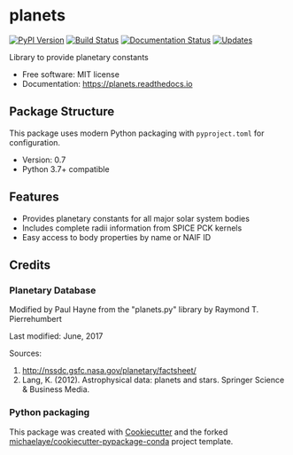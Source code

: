 # planets

[![PyPI Version](https://img.shields.io/pypi/v/planets.svg)](https://pypi.python.org/pypi/planets)
[![Build Status](https://img.shields.io/github/actions/workflow/status/michaelaye/planets/python-package.yml?branch=master)](https://github.com/michaelaye/planets/actions)
[![Documentation Status](https://readthedocs.org/projects/planets/badge/?version=latest)](https://planets.readthedocs.io/en/latest/?badge=latest)
[![Updates](https://pyup.io/repos/github/michaelaye/planets/shield.svg)](https://pyup.io/repos/github/michaelaye/planets/)

Library to provide planetary constants

* Free software: MIT license
* Documentation: https://planets.readthedocs.io

## Package Structure

This package uses modern Python packaging with `pyproject.toml` for configuration.

* Version: 0.7
* Python 3.7+ compatible

## Features

* Provides planetary constants for all major solar system bodies
* Includes complete radii information from SPICE PCK kernels
* Easy access to body properties by name or NAIF ID

## Credits

### Planetary Database

Modified by Paul Hayne from the "planets.py" library by Raymond T. Pierrehumbert

Last modified: June, 2017

Sources:

1. http://nssdc.gsfc.nasa.gov/planetary/factsheet/
2. Lang, K. (2012). Astrophysical data: planets and stars. Springer Science & Business Media.    

### Python packaging

This package was created with [Cookiecutter](https://github.com/audreyr/cookiecutter) and the forked [michaelaye/cookiecutter-pypackage-conda](https://github.com/michaelaye/cookiecutter-pypackage-conda) project template. 